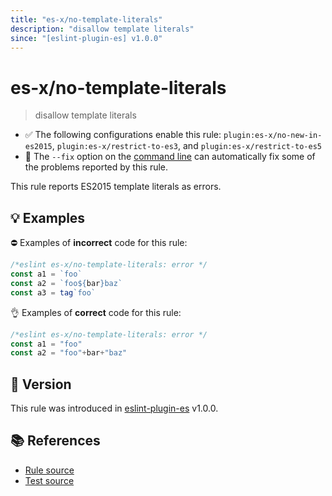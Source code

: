 ```yaml
---
title: "es-x/no-template-literals"
description: "disallow template literals"
since: "[eslint-plugin-es] v1.0.0"
---
```


# es-x/no-template-literals
> disallow template literals

- ✅ The following configurations enable this rule: `plugin:es-x/no-new-in-es2015`, `plugin:es-x/restrict-to-es3`, and `plugin:es-x/restrict-to-es5`
- 🔧 The `--fix` option on the [command line](https://eslint.org/docs/user-guide/command-line-interface#fixing-problems) can automatically fix some of the problems reported by this rule.

This rule reports ES2015 template literals as errors.

## 💡 Examples

⛔ Examples of **incorrect** code for this rule:

<eslint-playground fix type="bad">

```js
/*eslint es-x/no-template-literals: error */
const a1 = `foo`
const a2 = `foo${bar}baz`
const a3 = tag`foo`
```

</eslint-playground>

👌 Examples of **correct** code for this rule:

<eslint-playground fix type="good">

```js
/*eslint es-x/no-template-literals: error */
const a1 = "foo"
const a2 = "foo"+bar+"baz"
```

</eslint-playground>

## 🚀 Version

This rule was introduced in [eslint-plugin-es] v1.0.0.

[eslint-plugin-es]: https://github.com/mysticatea/eslint-plugin-es

## 📚 References

- [Rule source](https://github.com/ota-meshi/eslint-plugin-es-x/blob/master/lib/rules/no-template-literals.js)
- [Test source](https://github.com/ota-meshi/eslint-plugin-es-x/blob/master/tests/lib/rules/no-template-literals.js)
